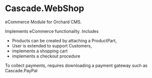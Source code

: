# Cascade.WebShop
eCommerce Module for Orchard CMS.

Implements eCommerce functionality. Includes

* Products can be created by attaching a ProductPart, 
* User is extended to support Customers,
* implements a shopping cart
* implements a checkout procedure

To collect payments, requires downloading a payment gateway such as Cascade.PayPal
